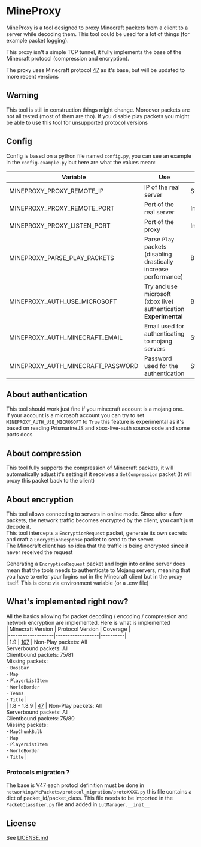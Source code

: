 
# MineProxy  
  
MineProxy is a tool designed to proxy Minecraft packets from a client to a server while decoding them. This tool could be used for a lot of things (for example packet logging).  
  
This proxy isn't a simple TCP tunnel, it fully implements the base of the Minecraft protocol (compression and encryption).  
  
The proxy uses Minecraft protocol [47](https://wiki.vg/index.php?title=Protocol&oldid=7368) as it's base, but will be updated to more recent versions  
  
## Warning
This tool is still in construction things might change. Moreover packets are not all tested (most of them are tho).
If you disable play packets you might be able to use this tool for unsupported protocol versions
## Config  

Config is based on a python file named `config.py`, you can see an example in the `config.example.py` but here are what the values mean:

| Variable                         | Use | Type |
|----------------------------------|-----|------|
| MINEPROXY_PROXY_REMOTE_IP        | IP of the real server | String |
| MINEPROXY_PROXY_REMOTE_PORT      | Port of the real server | Int |
| MINEPROXY_PROXY_LISTEN_PORT      | Port of the proxy | Int |
| MINEPROXY_PARSE_PLAY_PACKETS     | Parse `Play` packets (disabling drastically increase performance) | Boolean |
| MINEPROXY_AUTH_USE_MICROSOFT     | Try and use microsoft (xbox live) authentication **Experimental** | Boolean |  
| MINEPROXY_AUTH_MINECRAFT_EMAIL   | Email used for authenticating to mojang servers |  String |
| MINEPROXY_AUTH_MINECRAFT_PASSWORD| Password used for the authentication | String |

## About authentication  
  
This tool should work just fine if you minecraft account is a mojang one.<br>
If your account is a microsoft account you can try to set `MINEPROXY_AUTH_USE_MICROSOFT` to `True` this feature is experimental as it's based on reading PrismarineJS and xbox-live-auth source code and some parts docs
  
## About compression  
  
This tool fully supports the compression of Minecraft packets, it will automatically adjust it's setting if it receives a `SetCompression` packet (It will proxy this packet back to the client)  
  
## About encryption  
This tool allows connecting to servers in online mode. Since after a few packets, the network traffic becomes encrypted by the client, you can't just decode it.   
This tool intercepts a `EncryptionRequest` packet, generate its own secrets and craft a `EncryptionResponse` packet to send to the server.  
The Minecraft client has no idea that the traffic is being encrypted since it never received the request  
  
Generating a `EncryptionRequest` packet and login into online server does mean that the tools needs to authenticate to Mojang servers, meaning that you have to enter your logins not in the Minecraft client but in the proxy itself. This is done via environment variable (or a .env file)  
  
## What's implemented right now?  
  
All the basics allowing for packet decoding / encoding / compression and network encryption are implemented. Here is what is implemented  
| Minecraft Version | Protocol Version | Coverage |  
|-------------------|------------------|----------|  
| 1.9               | [107](https://wiki.vg/index.php?title=Protocol&oldid=7617)              | Non-Play packets: All<br>Serverbound packets: All<br>Clientbound packets: 75/81<br>Missing packets:<br>- `BossBar`<br>- `Map`<br>- `PlayerListItem`<br>- `WorldBorder`<br>- `Teams`<br>- `Title`  |  
| 1.8 - 1.8.9       | [47](https://wiki.vg/index.php?title=Protocol&oldid=7368)               | Non-Play packets: All<br>Serverbound packets: All<br>Clientbound packets: 75/80<br>Missing packets:<br>- `MapChunkBulk`<br>- `Map`<br>- `PlayerListItem`<br>- `WorldBorder`<br>- `Title` |  
  
### Protocols migration ?  
The base is V47 each protocl definition must be done in ``networking/McPackets/protocol_migration/protoXXXX.py`` this file contains a dict of packet_id/packet_class.
This file needs to be imported in the ``PacketClassfier.py`` file and added in ``LutManager.__init__``
## License  
See [LICENSE.md](https://github.com/TheStaticTurtle/MineProxy/blob/master/LICENSE.md)